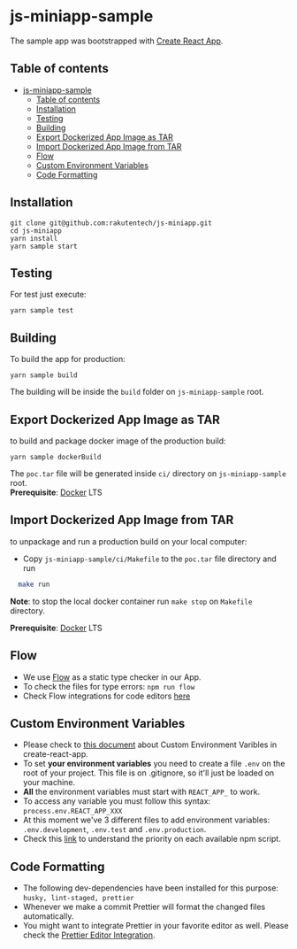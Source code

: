 # js-miniapp-sample

The sample app was bootstrapped with [Create React App](https://github.com/facebook/create-react-app).

## Table of contents

- [js-miniapp-sample](#js-miniapp-sample)
  - [Table of contents](#table-of-contents)
  - [Installation](#installation)
  - [Testing](#testing)
  - [Building](#building)
  - [Export Dockerized App Image as TAR](#export-dockerized-app-image-as-tar)
  - [Import Dockerized App Image from TAR](#import-dockerized-app-image-from-tar)
  - [Flow](#flow)
  - [Custom Environment Variables](#custom-environment-variables)
  - [Code Formatting](#code-formatting)

## Installation

```
git clone git@github.com:rakutentech/js-miniapp.git
cd js-miniapp
yarn install
yarn sample start
```

## Testing

For test just execute:

`yarn sample test`

## Building

To build the app for production:

`yarn sample build`

The building will be inside the `build` folder on `js-miniapp-sample` root.<br />

## Export Dockerized App Image as TAR

to build and package docker image of the production build:

`yarn sample dockerBuild`

The `poc.tar` file will be generated inside `ci/` directory on `js-miniapp-sample` root.<br/>
**Prerequisite**: [Docker](https://docs.docker.com/) LTS

## Import Dockerized App Image from TAR

to unpackage and run a production build on your local computer:

- Copy `js-miniapp-sample/ci/Makefile` to the `poc.tar` file directory and run

```bash
  make run
```

**Note**: to stop the local docker container run `make stop` on `Makefile` directory.

**Prerequisite**: [Docker](https://docs.docker.com/) LTS

## Flow

- We use [Flow](https://flow.org/) as a static type checker in our App.<br/>
- To check the files for type errors: `npm run flow`
- Check Flow integrations for code editors [here](https://flow.org/en/docs/editors/)

## Custom Environment Variables

- Please check to [this document](https://create-react-app.dev/docs/adding-custom-environment-variables/) about Custom Environment Varibles in create-react-app.
- To set **your environment variables** you need to create a file `.env` on the root of your project. This file is on .gitignore, so it'll just be loaded on your machine.
- **All** the environment variables must start with `REACT_APP_` to work.
- To access any variable you must follow this syntax: `process.env.REACT_APP_XXX`
- At this moment we've 3 different files to add environment variables: `.env.development`, `.env.test` and `.env.production`.
- Check this [link](https://create-react-app.dev/docs/adding-custom-environment-variables/#what-other-env-files-can-be-used) to understand the priority on each available npm script.

## Code Formatting

- The following dev-dependencies have been installed for this purpose: `husky, lint-staged, prettier`
- Whenever we make a commit Prettier will format the changed files automatically.
- You might want to integrate Prettier in your favorite editor as well. Please check the [Prettier Editor Integration](https://prettier.io/docs/en/editors.html).
